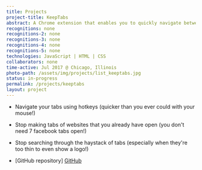 ```yaml
---
title: Projects
project-title: KeepTabs
abstract: A Chrome extension that enables you to quickly navigate between tabs with highly-customizable keyboard shortcuts.
recognitions: none
recognitions-2: none
recognitions-3: none
recognitions-4: none
recognitions-5: none
technologies: JavaScript | HTML | CSS
collaborators: none
time-active: Jul 2017 @ Chicago, Illinois
photo-path: /assets/img/projects/list_keeptabs.jpg
status: in-progress
permalink: /projects/keeptabs
layout: project
---
```


* Navigate your tabs using hotkeys (quicker than you ever could with your mouse!)
* Stop making tabs of websites that you already have open (you don't need 7 facebook tabs open!)
* Stop searching through the haystack of tabs (especially when they're too thin to even show a logo!)

* <i class="fa fa-github" aria-hidden="true"></i> [GitHub repository] [GitHub]

[GitHub]: https://github.com/jasonbak/keeptabs
